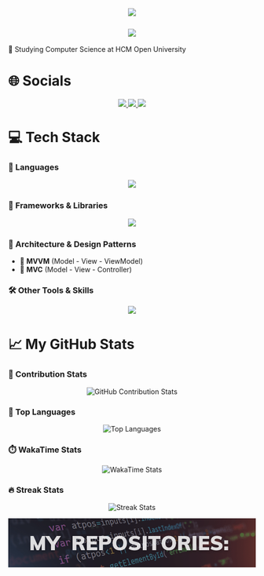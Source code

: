 <div align="center">
<h1 align="center">
    <img src="https://readme-typing-svg.herokuapp.com/?font=Sacramento&size=35&center=true&vCenter=true&width=500&height=70&duration=4000&lines=Hello+There!;+I'm+Xuan+Thien!;" />
</h1>
    <img src='https://quotes-github-readme.vercel.app/api?type=horizontal&layout=compact&theme=gruvbox&border=true&amp'/>
</div>

<div>
    <p>🎒 Studying Computer Science at HCM Open University</p>
<!--     <p>🧑‍💻 Android Developer</p>
    <p>✅ Missions:</p>
    <ul>
        <li>Learning CS and Android Development (ongoing)</li>
        <li>Complete NIIS application, a programming learning application</li>
        <li>Complete the website to support learning methods 2-1-2 and 1-0-0 (done)</li>
    </ul> -->
</div>

# 🌐 Socials
<p align="center">
  <a href="https://www.facebook.com/7hi3n">
    <img src="https://img.shields.io/badge/Facebook-%231877F2.svg?logo=Facebook&logoColor=white" />
  </a>
  <a href="https://www.instagram.com/7hi3rv/">
    <img src="https://img.shields.io/badge/Instagram-%23E4405F.svg?logo=Instagram&logoColor=white" />
  </a>
  <a href="mailto:xuanthien0709@gmail.com">
    <img src="https://img.shields.io/badge/Email-D14836?logo=gmail&logoColor=white" />
  </a>
</p>

# 💻 Tech Stack

### 🧠 Languages
<div align="center">
    <img src="https://skillicons.dev/icons?i=kotlin,javascript,java,cpp" /><br>
</div>

### 🧩 Frameworks & Libraries
<div align="center">
  <img src="https://skillicons.dev/icons?i=react,spring" />
</div>

### 🧱 Architecture & Design Patterns
- 🧭 **MVVM** (Model - View - ViewModel)
- 🧮 **MVC** (Model - View - Controller)

### 🛠️ Other Tools & Skills
<div align="center">
    <img src="https://skillicons.dev/icons?i=git,neovim,arch,linux,aws,firebase,postman,mysql" />
    <br>
</div>

# 📈 My GitHub Stats

### 🧮 Contribution Stats
<p align="center">
  <img src="https://github-readme-stats.vercel.app/api?username=thien0709&include_all_commits=true&show_icons=true&hide_border=true&bg_color=282828&title_color=fb4934&text_color=ebdbb2&icon_color=fe8019" alt="GitHub Contribution Stats" />
</p>


### 🧠 Top Languages
<p align="center">
  <img src="https://github-readme-stats.vercel.app/api/top-langs/?username=thien0709&layout=compact&hide_border=true&bg_color=282828&title_color=fabd2f&text_color=ebdbb2&icon_color=fe8019" alt="Top Languages" />
</p>


### ⏱️ WakaTime Stats
<p align="center">
  <img src="https://github-readme-stats.vercel.app/api/wakatime?username=thien0709&layout=compact&hide_border=true&bg_color=282828&title_color=83a598&text_color=ebdbb2&icon_color=fe8019" alt="WakaTime Stats" />
</p>


### 🔥 Streak Stats
<p align="center">
  <img src="https://github-readme-streak-stats.herokuapp.com?user=thien0709&hide_border=true&background=282828&currStreakLabel=fb4934&sideLabels=ebdbb2&sideNums=fe8019&dates=ebdbb2&ring=fb4934&fire=fe8019&currStreakNum=fb4934" alt="Streak Stats"/>
</p>



![Image](projects.png "project")
